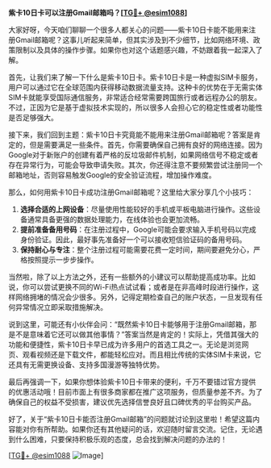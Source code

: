 **紫卡10日卡可以注册Gmail邮箱吗？[[TG💪+ @esim1088](https://t.me/s/esim1088)]**

大家好呀，今天咱们聊聊一个很多人都关心的问题——紫卡10日卡能不能用来注册Gmail邮箱呢？这事儿听起来简单，但其实涉及到不少细节，比如网络环境、政策限制以及具体的操作步骤。如果你也对这个话题感兴趣，不妨跟着我一起深入了解。

首先，让我们来了解一下什么是紫卡10日卡。紫卡10日卡是一种虚拟SIM卡服务，用户可以通过它在全球范围内获得移动数据流量支持。这种卡的优势在于无需实体SIM卡就能享受国际通信服务，非常适合经常需要跨国旅行或者远程办公的朋友。不过，正因为它是基于虚拟技术实现的，所以很多人会担心它的稳定性或者功能性是否足够强大。

接下来，我们回到主题：紫卡10日卡究竟能不能用来注册Gmail邮箱呢？答案是肯定的，但是需要满足一些条件。首先，你需要确保自己拥有良好的网络连接。因为Google对于新账户的创建有着严格的反垃圾邮件机制，如果网络信号不稳定或者存在异常行为，可能会导致申请失败。其次，你还得注意不要频繁尝试注册同一个邮箱地址，否则容易触发Google的安全验证流程，增加操作难度。

那么，如何用紫卡10日卡成功注册Gmail邮箱呢？这里给大家分享几个小技巧：

1. **选择合适的上网设备**：尽量使用性能较好的手机或平板电脑进行操作。这些设备通常具备更强的数据处理能力，在线体验也会更加流畅。
2. **提前准备备用号码**：在注册过程中，Google可能会要求输入手机号码以完成身份验证。因此，最好事先准备好一个可以接收短信验证码的备用号码。
3. **保持耐心与专注**：整个注册过程可能需要花费一定时间，期间要避免分心，严格按照提示一步步操作。

当然啦，除了以上方法之外，还有一些额外的小建议可以帮助提高成功率。比如说，你可以尝试更换不同的Wi-Fi热点试试看；或者是在非高峰时段进行操作，这样网络拥堵的情况会少很多。另外，记得定期检查自己的账户状态，一旦发现有任何异常情况立即采取措施解决。

说到这里，可能还有小伙伴会问：“既然紫卡10日卡能够用于注册Gmail邮箱，那是不是意味着它还可以做其他事情？”答案当然是肯定的！实际上，凭借其强大的功能和便捷性，紫卡10日卡早已成为许多用户的首选工具之一。无论是浏览网页、观看视频还是下载文件，都能轻松应对。而且相比传统的实体SIM卡来说，它还具有无需更换设备、支持多国漫游等独特优势。

最后再强调一下，如果你想体验紫卡10日卡带来的便利，千万不要错过官方提供的优惠活动哦！目前市面上有很多商家都在推广这项服务，但质量参差不齐。为了确保自己的权益不受损害，建议优先选择信誉良好且口碑优秀的平台购买产品。

好了，关于“紫卡10日卡能否注册Gmail邮箱”的问题就讨论到这里啦！希望这篇内容能对你有所帮助。如果你还有其他疑问的话，欢迎随时留言交流。记住，无论遇到什么困难，只要保持积极乐观的态度，总会找到解决问题的办法的！

[[TG💪+ @esim1088](https://t.me/s/esim1088) ![Image](https://i.postimg.cc/4NQfJmqS/Snipaste-2025-05-13-00-14-12.png)]